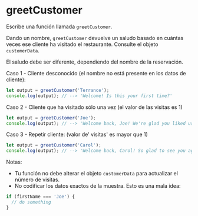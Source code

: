 # greetCustomer

Escribe una función llamada `greetCustomer`.

Dando un nombre, `greetCustomer` devuelve un saludo basado en cuántas veces ese
cliente ha visitado el restaurante.  Consulte el objeto `customerData`.

El saludo debe ser diferente, dependiendo del nombre de la reservación.

Caso 1 - Cliente desconocido (el nombre no está presente en los datos de
cliente):

```js
let output = greetCustomer('Terrance');
console.log(output); // --> 'Welcome! Is this your first time?'
```

Caso 2 - Cliente que ha visitado sólo una vez (el valor de las visitas es 1)

```js
let output = greetCustomer('Joe');
console.log(output); // --> 'Welcome back, Joe! We're glad you liked us the first time!'
```

Caso 3 - Repetir cliente: (valor de' visitas' es mayor que 1)

```js
let output = greetCustomer('Carol');
console.log(output); // --> 'Welcome back, Carol! So glad to see you again!'
```

Notas:

- Tu función no debe alterar el objeto `customerData` para actualizar el número
  de visitas.
- No codificar los datos exactos de la muestra. Esto es una mala idea:

```js
if (firstName === 'Joe') {
  // do something
}
```
